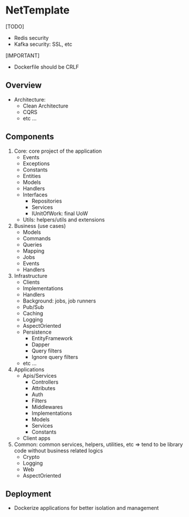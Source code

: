 # NetTemplate

[TODO]
- Redis security
- Kafka security: SSL, etc

[IMPORTANT]
- Dockerfile should be CRLF

## Overview

- Architecture: 
   - Clean Architecture
   - CQRS
   - etc ...

## Components

1. Core: core project of the application
   - Events
   - Exceptions
   - Constants
   - Entities
   - Models
   - Handlers
   - Interfaces
     - Repositories
     - Services
     - IUnitOfWork: final UoW
   - Utils: helpers/utils and extensions
2. Business (use cases)
   - Models
   - Commands
   - Queries
   - Mapping
   - Jobs
   - Events
   - Handlers
3. Infrastructure
   - Clients
   - Implementations
   - Handlers
   - Background: jobs, job runners
   - Pub/Sub
   - Caching
   - Logging
   - AspectOriented
   - Persistence
     - EntityFramework
     - Dapper 
     - Query filters
     - Ignore query filters
   - etc ...
4. Applications
   - Apis/Services
     - Controllers
     - Attributes
     - Auth
     - Filters
     - Middlewares
     - Implementations
     - Models
     - Services
     - Constants
   - Client apps
5. Common: common services, helpers, utilities, etc => tend to be library code without business related logics
   - Crypto
   - Logging
   - Web
   - AspectOriented

## Deployment
- Dockerize applications for better isolation and management